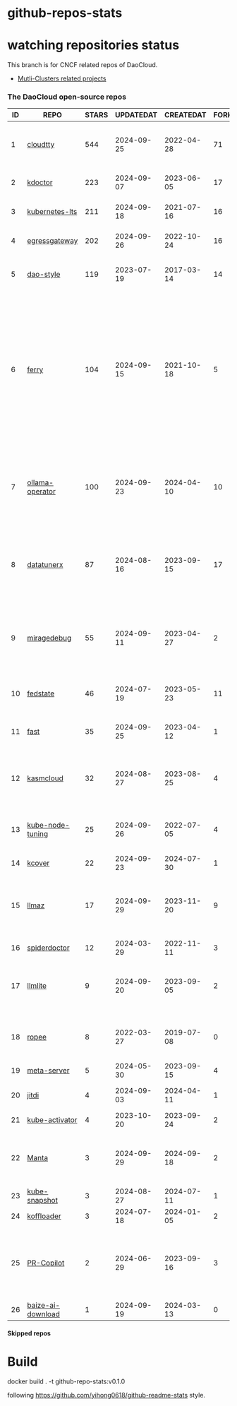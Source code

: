 # github-repos-stats

# watching repositories status

This branch is for CNCF related repos of DaoCloud.
- [Mutli-Clusters related projects](https://github.com/pacoxu/github-repos-stats/tree/multi-clusters)


<!--START_SECTION:github_repos-->
### The DaoCloud open-source repos
| ID |                               REPO                                | STARS | UPDATEDAT  | CREATEDAT  | FORKSCOUNT |                                                                                                       DESCRIPTIONS                                                                                                       |
|----|-------------------------------------------------------------------|-------|------------|------------|------------|--------------------------------------------------------------------------------------------------------------------------------------------------------------------------------------------------------------------------|
|  1 | [cloudtty](https://github.com/cloudtty/cloudtty)                  |   544 | 2024-09-25 | 2022-04-28 |         71 | A Friendly Kubernetes CloudShell (Web Terminal) !                                                                                                                                                                        |
|  2 | [kdoctor](https://github.com/kdoctor-io/kdoctor)                  |   223 | 2024-09-07 | 2023-06-05 |         17 | data plane testing utility of cloud native                                                                                                                                                                               |
|  3 | [kubernetes-lts](https://github.com/klts-io/kubernetes-lts)       |   211 | 2024-09-18 | 2021-07-16 |         16 | Kubernetes LTS(long term support)                                                                                                                                                                                        |
|  4 | [egressgateway](https://github.com/spidernet-io/egressgateway)    |   202 | 2024-09-26 | 2022-10-24 |         16 | Network egress policy for Kubernetes                                                                                                                                                                                     |
|  5 | [dao-style](https://github.com/DaoCloud/dao-style)                |   119 | 2023-07-19 | 2017-03-14 |         14 | 🎉 A high quality component library built on Vue.js 2.0                                                                                                                                                                  |
|  6 | [ferry](https://github.com/ferryproxy/ferry)                      |   104 | 2024-09-15 | 2021-10-18 |          5 | Ferry is a Kubernetes multi-cluster communication component that eliminates communication differences between clusters as if they were in a single cluster, regardless of the network environment those clusters are in. |
|  7 | [ollama-operator](https://github.com/nekomeowww/ollama-operator)  |   100 | 2024-09-23 | 2024-04-10 |         10 | Yet another operator for running large language models on Kubernetes with ease. Powered by Ollama! 🐫                                                                                                                    |
|  8 | [datatunerx](https://github.com/DataTunerX/datatunerx)            |    87 | 2024-08-16 | 2023-09-15 |         17 | Large language model fine-tuning capabilities based on cloud native and distributed computing.                                                                                                                           |
|  9 | [miragedebug](https://github.com/miragedebug/miragedebug)         |    55 | 2024-09-11 | 2023-04-27 |          2 | MirageDebug: Local remote debugging for Kubernetes apps, enabling fully authentic environment debugging.                                                                                                                 |
| 10 | [fedstate](https://github.com/fedstate/fedstate)                  |    46 | 2024-07-19 | 2023-05-23 |         11 | Federated middleware based on Karmada                                                                                                                                                                                    |
| 11 | [fast](https://github.com/Fish-pro/fast)                          |    35 | 2024-09-25 | 2023-04-12 |          1 | Fast is a Kubernetes CNI based on eBPF implementation                                                                                                                                                                    |
| 12 | [kasmcloud](https://github.com/wasmCloud/kasmcloud)               |    32 | 2024-08-27 | 2023-08-25 |          4 | Running and managing Wasm(actors) and capability providers in Kubernetes                                                                                                                                                 |
| 13 | [kube-node-tuning](https://github.com/kubean-io/kube-node-tuning) |    25 | 2024-09-26 | 2022-07-05 |          4 | Manage kubernetes node-level kernel tuning ( using sysctl ).                                                                                                                                                             |
| 14 | [kcover](https://github.com/BaizeAI/kcover)                       |    22 | 2024-09-23 | 2024-07-30 |          1 | kcover                                                                                                                                                                                                                   |
| 15 | [llmaz](https://github.com/InftyAI/llmaz)                         |    17 | 2024-09-29 | 2023-11-20 |          9 | ☸️ Easy, advanced inference platform for large language models on Kubernetes                                                                                                                                             |
| 16 | [spiderdoctor](https://github.com/spidernet-io/spiderdoctor)      |    12 | 2024-03-29 | 2022-11-11 |          3 | spiderdoctor                                                                                                                                                                                                             |
| 17 | [llmlite](https://github.com/InftyAI/llmlite)                     |     9 | 2024-09-20 | 2023-09-05 |          2 | 🌵 A library helps to communicate with all kinds of LLMs consistently.                                                                                                                                                   |
| 18 | [ropee](https://github.com/DaoCloud/ropee)                        |     8 | 2022-03-27 | 2019-07-08 |          0 | A scalable prometheus remote storage adapter for splunk.                                                                                                                                                                 |
| 19 | [meta-server](https://github.com/DataTunerX/meta-server)          |     5 | 2024-05-30 | 2023-09-15 |          4 | meta-server                                                                                                                                                                                                              |
| 20 | [jitdi](https://github.com/wzshiming/jitdi)                       |     4 | 2024-09-03 | 2024-04-11 |          1 | Just in Time Distribution Image                                                                                                                                                                                          |
| 21 | [kube-activator](https://github.com/wzshiming/kube-activator)     |     4 | 2023-10-20 | 2023-09-24 |          2 | kube-activator                                                                                                                                                                                                           |
| 22 | [Manta](https://github.com/InftyAI/Manta)                         |     3 | 2024-09-29 | 2024-09-18 |          2 | 💫 A lightweight P2P-based cache system for model and image distributions.                                                                                                                                               |
| 23 | [kube-snapshot](https://github.com/BaizeAI/kube-snapshot)         |     3 | 2024-08-27 | 2024-07-11 |          1 | kube-snapshot                                                                                                                                                                                                            |
| 24 | [koffloader](https://github.com/koffloader-io/koffloader)         |     3 | 2024-07-18 | 2024-01-05 |          2 | koffloader                                                                                                                                                                                                               |
| 25 | [PR-Copilot](https://github.com/InftyAI/PR-Copilot)               |     2 | 2024-06-29 | 2023-09-16 |          3 | Your AI pair programmer 🤖️ specialized in code review, code summary and even code completion. 🧑‍💻🐛                                                                                                                    |
| 26 | [baize-ai-download](https://github.com/BaizeAI/baize-ai-download) |     1 | 2024-09-19 | 2024-03-13 |          0 | baize-ai-download                                                                                                                                                                                                        |



#### Skipped repos
<!--END_SECTION:github_repos-->

# Build

docker build . -t github-repo-stats:v0.1.0

following https://github.com/yihong0618/github-readme-stats style.
